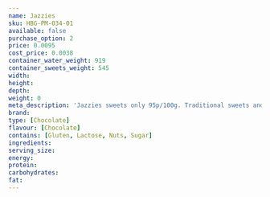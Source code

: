```yaml
---
name: Jazzies
sku: HBG-PM-034-01
available: false
purchase_option: 2
price: 0.0095
cost_price: 0.0038
container_water_weight: 919
container_sweets_weight: 545
width: 
height: 
depth: 
weight: 0
meta_description: 'Jazzies sweets only 95p/100g. Traditional sweets and more at Humbugs Confectionery Store. Specialists in satisfying your sweet tooth!'
brand: 
type: [Chocolate]
flavour: [Chocolate]
contains: [Gluten, Lactose, Nuts, Sugar]
ingredients: 
serving_size: 
energy: 
protein: 
carbohydrates: 
fat: 
---
```

